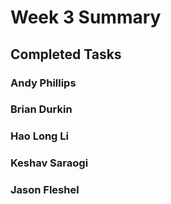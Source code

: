 # Week 3 Summary

## Completed Tasks

### Andy Phillips

### Brian Durkin

### Hao Long Li

### Keshav Saraogi

### Jason Fleshel
